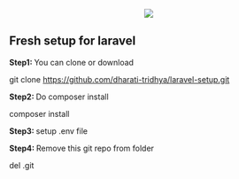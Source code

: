 <p align="center"><img src="https://laravel.com/assets/img/components/logo-laravel.svg"></p>

## Fresh setup for laravel

<b> Step1: </b> You can clone or download

git clone https://github.com/dharati-tridhya/laravel-setup.git

<b> Step2: </b> Do composer install 

composer install

<b> Step3: </b> setup .env file

<b> Step4: </b> Remove this git repo from folder

del .git
